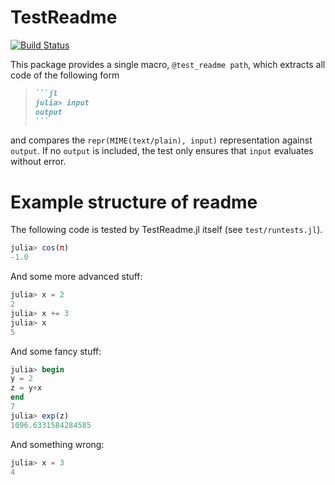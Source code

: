 # TestReadme

[![Build Status](https://github.com/thchr/TestReadme.jl/actions/workflows/CI.yml/badge.svg?branch=main)](https://github.com/thchr/TestReadme.jl/actions/workflows/CI.yml?query=branch%3Amain)

This package provides a single macro, `@test_readme path`, which extracts all code of the following form
> ~~~md
> ```jl
> julia> input
> output
> ```
> ~~~
and compares the `repr(MIME(text/plain), input)` representation against `output`. If no `output` is included, the test only ensures that `input` evaluates without error.

# Example structure of readme 

The following code is tested by TestReadme.jl itself (see `test/runtests.jl`).

```jl
julia> cos(π)
-1.0
```

And some more advanced stuff:
```jl
julia> x = 2
2
julia> x += 3
julia> x
5
```

And some fancy stuff:
```jl
julia> begin
y = 2
z = y+x
end
7
julia> exp(z)
1096.6331584284585
```

And something wrong:
```jl
julia> x = 3
4
```